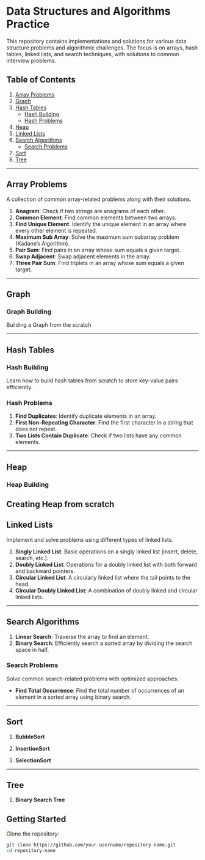 # Data Structures and Algorithms Practice

This repository contains implementations and solutions for various data structure problems and algorithmic challenges. The focus is on arrays, hash tables, linked lists, and search techniques, with solutions to common interview problems.

## Table of Contents

1. [Array Problems](#array-problems)
2. [Graph](#graph)
3. [Hash Tables](#hash-tables)
   - [Hash Building](#hash-building)
   - [Hash Problems](#hash-problems)
4. [Heap](#heap)
5. [Linked Lists](#linked-lists)
6. [Search Algorithms](#search-algorithms)
   - [Search Problems](#search-problems)
7. [Sort](#sort)
8. [Tree](#tree)


---

## Array Problems

A collection of common array-related problems along with their solutions.

1. **Anagram**: Check if two strings are anagrams of each other.
2. **Common Element**: Find common elements between two arrays.
3. **Find Unique Element**: Identify the unique element in an array where every other element is repeated.
4. **Maximum Sub Array**: Solve the maximum sum subarray problem (Kadane’s Algorithm).
5. **Pair Sum**: Find pairs in an array whose sum equals a given target.
6. **Swap Adjacent**: Swap adjacent elements in the array.
7. **Three Pair Sum**: Find triplets in an array whose sum equals a given target.

---

## Graph

### Graph Building
Building a Graph from the scratch

---
## Hash Tables

### Hash Building

Learn how to build hash tables from scratch to store key-value pairs efficiently.

### Hash Problems

1. **Find Duplicates**: Identify duplicate elements in an array.
2. **First Non-Repeating Character**: Find the first character in a string that does not repeat.
3. **Two Lists Contain Duplicate**: Check if two lists have any common elements.

---

## Heap

### Heap Building 

Creating Heap from scratch
---

## Linked Lists

Implement and solve problems using different types of linked lists.

1. **Singly Linked List**: Basic operations on a singly linked list (insert, delete, search, etc.).
2. **Doubly Linked List**: Operations for a doubly linked list with both forward and backward pointers.
3. **Circular Linked List**: A circularly linked list where the tail points to the head.
4. **Circular Doubly Linked List**: A combination of doubly linked and circular linked lists.

---

## Search Algorithms

1. **Linear Search**: Traverse the array to find an element.
2. **Binary Search**: Efficiently search a sorted array by dividing the search space in half.

### Search Problems

Solve common search-related problems with optimized approaches:
- **Find Total Occurrence**: Find the total number of occurrences of an element in a sorted array using binary search.

---

## Sort

1. **BubbleSort**

2. **InsertionSort**

3. **SelectionSort**

---

## Tree

1. **Binary Search Tree**

## Getting Started

Clone the repository:
   ```bash
   git clone https://github.com/your-username/repository-name.git
   cd repository-name
